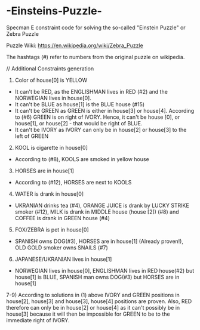 # -Einsteins-Puzzle-
Specman E constraint code for solving the so-called "Einstein Puzzle" or Zebra Puzzle

Puzzle Wiki: https://en.wikipedia.org/wiki/Zebra_Puzzle

The hashtags (#) refer to numbers from the original puzzle on wikipedia.





// Additional Constraints generation

1) Color of house[0] is YELLOW
- It can't be RED, as the ENGLISHMAN lives in RED (#2) and the NORWEGIAN lives in house[0].
- It can't be BLUE as house[1] is the BLUE house (#15)
- It can't be GREEN as GREEN is either in house[3] or house[4]. According to (#6) GREEN is on right of IVORY. Hence, it can't be house [0], or house[1], or house[2] - that would be right of BLUE. 
- It can't be IVORY as IVORY can only be in house[2] or house[3] to the left of GREEN


2) KOOL is cigarette in house[0]
- According to (#8), KOOLS are smoked in yellow house


3) HORSES are in house[1]
- According to (#12), HORSES are next to KOOLS


4) WATER is drank in house[0]
- UKRANIAN drinks tea (#4), ORANGE JUICE is drank by LUCKY STRIKE smoker (#12), MILK is drank in MIDDLE house (house [2]) (#8) and COFFEE is drank in GREEN house (#4)


5) FOX/ZEBRA is pet in house[0]
- SPANISH owns DOG(#3), HORSES are in house[1] (Already proven!), OLD GOLD smoker owns SNAILS (#7)


6) JAPANESE/UKRANIAN lives in house[1]
- NORWEGIAN lives in house[0], ENGLISHMAN lives in RED house(#2) but house[1] is BLUE, SPANISH man owns DOG(#3) but HORSES are in house[1]


7-9) According to solutions in (1) above IVORY and GREEN positions in house[2], house[3] and house[3], house[4] positions are proven. Also, RED therefore can only be in house[2] or house[4] as it can't possibly be in house[3] because it will then be impossible for GREEN to be to the immediate right of IVORY. 

